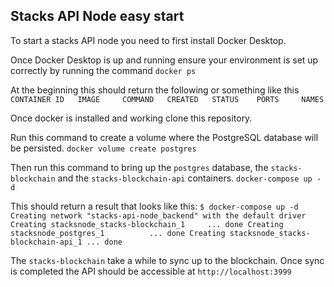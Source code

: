 ## Stacks API Node easy start

To start a stacks API node you need to first install Docker Desktop.

Once Docker Desktop is up and running ensure your environment is set up correctly by running the command
``docker ps``

At the beginning this should return the following or something like this
``CONTAINER ID   IMAGE     COMMAND   CREATED   STATUS    PORTS     NAMES``

Once docker is installed and working clone this repository.

Run this command to create a volume where the PostgreSQL database will be persisted.
``docker volume create postgres``

Then run this command to bring up the `postgres` database, the `stacks-blockchain` and the `stacks-blockchain-api` containers.
``docker-compose up -d``

This should return a result that looks like this:
``$ docker-compose up -d
Creating network "stacks-api-node_backend" with the default driver
Creating stacksnode_stacks-blockchain_1     ... done
Creating stacksnode_postgres_1          ... done
Creating stacksnode_stacks-blockchain-api_1 ... done``

The `stacks-blockchain` take a while to sync up to the blockchain. Once sync is completed the API should be accessible at `http://localhost:3999`
